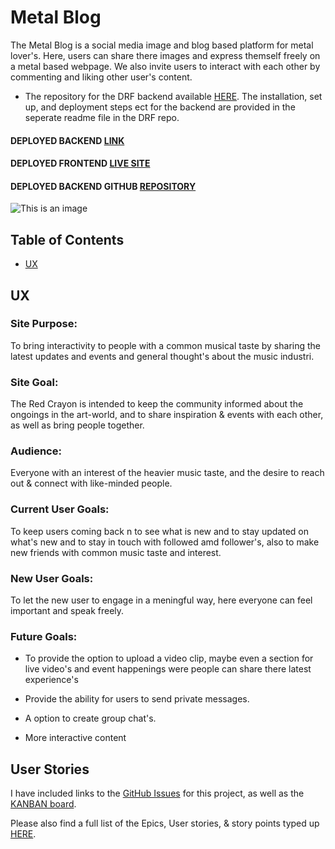 # Metal Blog
The Metal Blog is a social media image and blog based platform for metal lover's. Here, users can share there images and express themself freely on a metal based webpage. We also invite users to interact with each other by commenting and liking other user's content.

- The repository for the DRF backend available [HERE](https://github.com/Kollecollier/backend_p5). The installation, set up, and deployment steps ect for the backend are provided in the seperate readme file in the DRF repo.

#### DEPLOYED BACKEND [LINK](https://p5backend.herokuapp.com/)
#### DEPLOYED FRONTEND [LIVE SITE](https://p5front.herokuapp.com/)
#### DEPLOYED BACKEND GITHUB [REPOSITORY](https://github.com/Kollecollier/backend_p5)

![This is an image](https://res.cloudinary.com/kolle1993/image/upload/v1671802939/P5%20Readme/mockup_hoxbl0.png)

## Table of Contents

+ [UX](#ux "UX")

## UX

### Site Purpose:
To bring interactivity to people with a common musical taste by sharing the latest updates and events and general thought's about the music industri.

### Site Goal:
The Red Crayon is intended to keep the community informed about the ongoings in the art-world, and to share inspiration & events with each other, as well as bring people together.

### Audience:
Everyone with an interest of the heavier music taste, and the desire to reach out & connect with like-minded people.

### Current User Goals:
To keep users coming back n to see what is new and to stay updated on what's new and to stay in touch with followed amd follower's, also to make new friends with common music taste and interest.

### New User Goals:
To let the new user to engage in a meningful way, here everyone can feel important and speak freely.

### Future Goals:
- To provide the option to upload a video clip, maybe even a section for live video's and event happenings were people can share there latest experience's

- Provide the ability for users to send private messages.

- A option to create group chat's.

- More interactive content

## User Stories
I have included links to the [GitHub Issues](https://github.com/CluelessBiker/project5-red-crayon/issues) for this project, as well as the [KANBAN board](https://github.com/users/CluelessBiker/projects/2).

Please also find a full list of the Epics, User stories, & story points typed up [HERE](src/assets/userstories.md).
